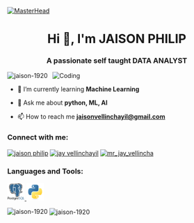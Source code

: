 [![MasterHead](https://repository-images.githubusercontent.com/265904235/46eef600-9bab-11ea-87d9-ff5e73c39b97)](https://github.com/jaison-1920/jaison-1920)
<h1 align="center">Hi 👋, I'm JAISON PHILIP</h1>
<h3 align="center">A passionate self taught DATA ANALYST</h3>
<img align="right" alt="Coding" width="400" src="https://cdn.dribbble.com/users/1162077/screenshots/3848914/programmer.gif">

<p align="left"> <img src="https://komarev.com/ghpvc/?username=jaison-1920&label=Profile%20views&color=0e75b6&style=flat" alt="jaison-1920" /> </p>

- 🌱 I’m currently learning **Machine Learning**

- 💬 Ask me about **python, ML, AI**

- 📫 How to reach me **jaisonvellinchayil@gmail.com**

<h3 align="left">Connect with me:</h3>
<p align="left">
<a href="https://linkedin.com/in/jaison philip" target="blank"><img align="center" src="https://raw.githubusercontent.com/rahuldkjain/github-profile-readme-generator/master/src/images/icons/Social/linked-in-alt.svg" alt="jaison philip" height="30" width="40" /></a>
<a href="https://fb.com/jay vellinchayil" target="blank"><img align="center" src="https://raw.githubusercontent.com/rahuldkjain/github-profile-readme-generator/master/src/images/icons/Social/facebook.svg" alt="jay vellinchayil" height="30" width="40" /></a>
<a href="https://instagram.com/mr_jay_vellincha" target="blank"><img align="center" src="https://raw.githubusercontent.com/rahuldkjain/github-profile-readme-generator/master/src/images/icons/Social/instagram.svg" alt="mr_jay_vellincha" height="30" width="40" /></a>
</p>

<h3 align="left">Languages and Tools:</h3>
<p align="left"> <a href="https://www.postgresql.org" target="_blank" rel="noreferrer"> <img src="https://raw.githubusercontent.com/devicons/devicon/master/icons/postgresql/postgresql-original-wordmark.svg" alt="postgresql" width="40" height="40"/> </a> <a href="https://www.python.org" target="_blank" rel="noreferrer"> <img src="https://raw.githubusercontent.com/devicons/devicon/master/icons/python/python-original.svg" alt="python" width="40" height="40"/> </a> </p>

<p><img align="left" src="https://github-readme-stats.vercel.app/api/top-langs?username=jaison-1920&show_icons=true&locale=en&layout=compact" alt="jaison-1920" /></p>

<p>&nbsp;<img align="center" src="https://github-readme-stats.vercel.app/api?username=jaison-1920&show_icons=true&locale=en" alt="jaison-1920" /></p>
